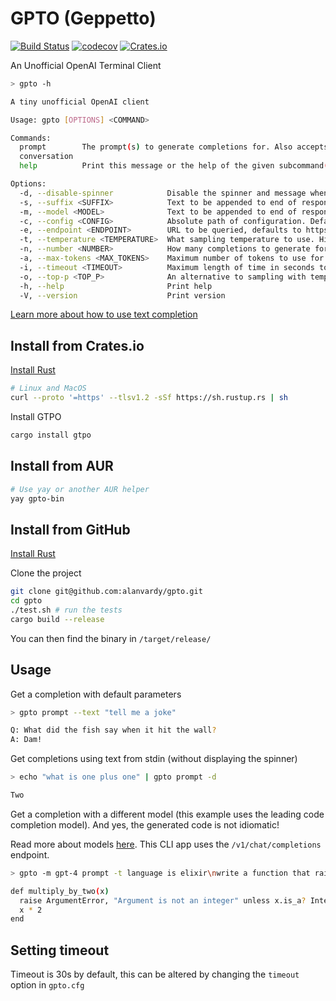 # GPTO (Geppetto)

[![Build Status](https://github.com/alanvardy/gpto/workflows/ci/badge.svg)](https://github.com/alanvardy/gpto) [![codecov](https://codecov.io/gh/alanvardy/gpto/branch/master/graph/badge.svg?token=9FBJK1SU0K)](https://codecov.io/gh/alanvardy/gpto) [![Crates.io](https://img.shields.io/crates/v/gpto.svg)](https://crates.io/crates/gpto)

An Unofficial OpenAI Terminal Client

```bash
> gpto -h

A tiny unofficial OpenAI client

Usage: gpto [OPTIONS] <COMMAND>

Commands:
  prompt        The prompt(s) to generate completions for. Also accepts text from stdin
  conversation
  help          Print this message or the help of the given subcommand(s)

Options:
  -d, --disable-spinner            Disable the spinner and message when querying
  -s, --suffix <SUFFIX>            Text to be appended to end of response [default: ]
  -m, --model <MODEL>              Text to be appended to end of response, defaults to gpt-3.5-turbo and can be set in config
  -c, --config <CONFIG>            Absolute path of configuration. Defaults to $XDG_CONFIG_HOME/gpto.cfg
  -e, --endpoint <ENDPOINT>        URL to be queried, defaults to https://api.openai.com and can be set in config
  -t, --temperature <TEMPERATURE>  What sampling temperature to use. Higher values means the model will take more risks. Try 0.9 for more creative applications, and 0 (argmax sampling) for ones with a well-defined answer [default: 1]
  -n, --number <NUMBER>            How many completions to generate for each prompt [default: 1]
  -a, --max-tokens <MAX_TOKENS>    Maximum number of tokens to use for each request [default: 1000]
  -i, --timeout <TIMEOUT>          Maximum length of time in seconds to wait for an API request to complete
  -o, --top-p <TOP_P>              An alternative to sampling with temperature, called nucleus sampling, where the model considers the results of the tokens with top_p probability mass. So 0.1 means only the tokens comprising the top 10% probability mass are considered. We generally recommend altering this or temperature but not both [default: 1]
  -h, --help                       Print help
  -V, --version                    Print version
  ```

[Learn more about how to use text completion](https://beta.openai.com/docs/guides/completion/introduction)

## Install from Crates.io

[Install Rust](https://www.rust-lang.org/tools/install)

```bash
# Linux and MacOS
curl --proto '=https' --tlsv1.2 -sSf https://sh.rustup.rs | sh
```

Install GTPO

```bash
cargo install gtpo
```

## Install from AUR

```bash
# Use yay or another AUR helper
yay gpto-bin
```

## Install from GitHub

[Install Rust](https://www.rust-lang.org/tools/install)

Clone the project

```bash
git clone git@github.com:alanvardy/gpto.git
cd gpto
./test.sh # run the tests
cargo build --release
```

You can then find the binary in `/target/release/`

## Usage

Get a completion with default parameters

```bash
> gpto prompt --text "tell me a joke"

Q: What did the fish say when it hit the wall?
A: Dam!
```

Get completions using text from stdin (without displaying the spinner)

```bash
> echo "what is one plus one" | gpto prompt -d

Two
```

Get a completion with a different model (this example uses the leading code completion model). And yes, the generated code is not idiomatic!

Read more about models [here](https://platform.openai.com/docs/models/gpt-3). This CLI app uses the `/v1/chat/completions` endpoint.

```bash
> gpto -m gpt-4 prompt -t language is elixir\nwrite a function that raises an error if the argument is not an integer and multiplies it by 2 if it is an integer

def multiply_by_two(x)
  raise ArgumentError, "Argument is not an integer" unless x.is_a? Integer
  x * 2
end
```

## Setting timeout

Timeout is 30s by default, this can be altered by changing the `timeout` option in `gpto.cfg`
